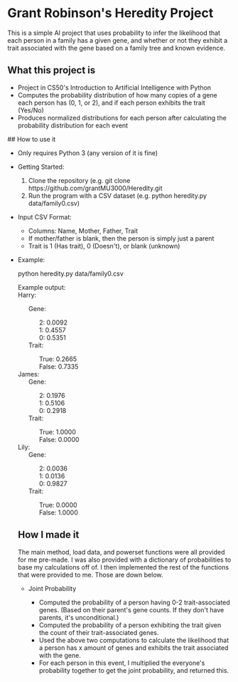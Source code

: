 # Grant Robinson's Heredity Project
This is a simple AI project that uses probability to infer the likelihood that each person in a family has a given gene, and whether
or not they exhibit a trait associated with the gene based on a family tree and known evidence.
## What this project is
<ul>
  <li>Project in CS50's Introduction to Artificial Intelligence with Python</li>
  <li> Computes the probability distribution of how many copies of a gene each person has (0, 1, or 2), and if each person exhibits the trait (Yes/No)
  </li>
  <li>Produces normalized distributions for each person after calculating the probability distribution for each event</li>
</ul>
## How to use it
<ul>
  <li>Only requires Python 3 (any version of it is fine)</li>
  <li>
    <p> Getting Started: </p>
    <ol>
      <li>Clone the repository (e.g. git clone https://github.com/grantMU3000/Heredity.git </li>
      <li> Run the program with a CSV dataset (e.g. python heredity.py data/family0.csv)</li>
    </ol>
  </li>
  <li>
    <p>Input CSV Format:</p>
    <ul>
      <li> Columns: Name, Mother, Father, Trait </li>
      <li> If mother/father is blank, then the person is simply just a parent </li>
      <li> Trait is 1 (Has trait), 0 (Doesn't), or blank (unknown) </li>
    </ul>
  </li>
  <li>
    <p> Example: </p>
    <p> python heredity.py data/family0.csv </p>
    <p> Example output: <br>
      Harry:<br>
      <ul>
        Gene: <br>
        <ul>
          2: 0.0092 <br>
          1: 0.4557 <br>
          0: 0.5351 <br>
        </ul>
        Trait: <br>
        <ul>
          True: 0.2665 <br>
          False: 0.7335 <br>
        </ul>
      </ul>
James: <br>
  <ul>
  Gene: <br>
    <ul>
    2: 0.1976 <br>
    1: 0.5106 <br>
    0: 0.2918 <br>
    </ul>
  Trait:<br>
    <ul>
    True: 1.0000<br>
    False: 0.0000<br>
    </ul>
  </ul>
Lily:<br>
  <ul>
  Gene:<br>
    <ul>
    2: 0.0036<br>
    1: 0.0136<br>
    0: 0.9827<br>
    </ul>
  Trait:<br>
    <ul>
    True: 0.0000<br>
    False: 1.0000<br>
    </ul>
    </p>
  </li>
</ul>

## How I made it
The main method, load data, and powerset functions were all provided for me pre-made. I was also provided with a dictionary of probabilities to base my calculations off of. I then implemented the rest of the functions that were provided to me. Those are down below.
<ul>
  <li>
    <p>Joint Probability</p>
    <ul>
      <li> Computed the probability of a person having 0-2 trait-associated genes. (Based on their parent's gene counts. If they don't have parents, it's unconditional.) </li>
      <li> Computed the probability of a person exhibiting the trait given the count of their trait-associated genes. </li>
      <li> Used the above two computations to calculate the likelihood that a person has x amount of genes and exhibits the trait associated with the gene. </li>
      <li> For each person in this event, I multiplied the everyone's probability together to get the joint probability, and returned this. </li>
    </ul>
  </li>
</ul>
